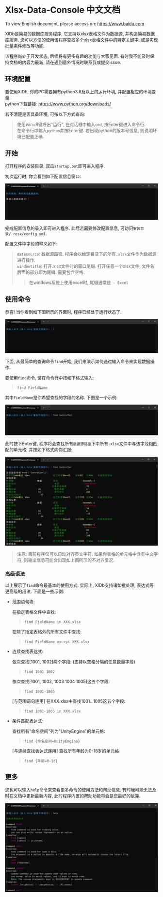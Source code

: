 # Xlsx-Data-Console 中文文档
To view English document, please access on: https://www.baidu.com

XlDb是简易的数据库服务程序, 它支持以xlsx表格文件为数据源, 并构造简易数据库服务. 您可以方便的使用该程序查找多个xlsx表格文件中的特定关键字, 或是实现批量条件修改等功能.

该程序尚处于开发状态, 后续将有更多有趣的功能与大家见面. 有时我不能及时保持文档的内容为最新, 请在遇到意外情况时联系我或提交issue.

## 环境配置

要使用XlDb, 你的PC需要拥有python3.8及以上的运行环境, 并配置相应的环境变量.  
python下载链接: https://www.python.org/downloads/

若不清楚是否具备环境, 可按以下方式查询:  
> 使用win+R键呼出"运行", 在对话框中输入```cmd```, 按Enter键进入命令行.  
> 在命令行中输入```python```并按Enter键. 若出现python的版本号信息, 则说明环境已配置正确.


## 开始

打开程序的安装目录, 双击```startup.bat```即可进入程序.

初次运行时, 你会看到如下配置信息窗口:

![](.resx/readme_imgs/welcome.jpg)

完成配置信息的录入即可进入程序. 此后若需要修改配置信息, 可访问```安装目录/.resx/config.xml```.

配置文件中字段的释义如下:  
> ```datasource```: 数据源路径, 程序会以给定目录下的所有```.xlsx```文件作为数据源进行操作.  
> ```windowtitle```: 打开.xlsx文件时的窗口尾缀. 打开任意一个xlsx文件, 文件名后面的部分即为尾缀. 需要包含空格. 
>> 在windows系统上使用excel时, 尾缀通常是``` - Excel```  


## 使用命令

恭喜! 当你看到如下图所示的界面时, 程序已经处于运行状态了.

![](.resx/readme_imgs/cmd_1.png)

下面, 从最简单的查询命令```find```开始, 我们来演示如何通过输入命令来实现数据操作.  

要使用```find```命令, 请在命令行中按如下格式输入:  
> ```find FieldName```

其中```FieldName```是你希望查找的字段的名称. 下图是一个示例:

![](.resx/readme_imgs/cmd_find_1.png)

此时按下Enter键, 程序将会查找所有```数据源路径```下中所有```.xlsx```文件中与该字段相匹配的单元格, 并按如下格式向你汇报:

![](.resx/readme_imgs/cmd_find_2.jpg)

> 注意: 目前程序仅可以自动对齐英文字符. 如果你表格的单元格中含有中文字符, 则输出信息可能会出现如上图所示的不对齐情况.

### 高级语法

以上展示了```find```命令最基本的使用方式. 实际上, XlDb支持诸如批处理, 表达式等更高级的用法. 下面是一些示例:

- 范围语句块:  

    在指定表格文件中查找:
    > ```find FieldName in XXX.xlsx```  

    在除了指定表格外的所有文件中查找:
    > ```find FieldName except XXX.xlsx```

- 连续查找表达式:

    依次查找[1001, 1002]两个字段: (支持以空格分隔的任意数量字段)
    > ```find 1001 1002```  

    依次查找[1001, 1002, 1003 1004 1005]这五个字段:
    > ```find 1001-1005```  

    [与范围语句连用] 在XXX.xlsx中查找1001...1005这五个字段:
    > ```find 1001-1005 in XXX.xlsx```  

- 条件匹配表达式:

    查找所有"命名空间"列为"UnityEngine"的单元格:
    > ```find {命名空间=UnityEngine}```

    [与连续查找表达式连用] 查找所有年龄为0-18岁的单元格
    > ```find {年龄=0-18}```

## 更多

您也可以输入```help```命令来查看更多命令的使用方法和帮助信息. 有时我可能无法及时在文档中更新最新内容, 此时程序内置的帮助功能将会是您最好的依靠.

![](.resx/readme_imgs/cmd_help.jpg)